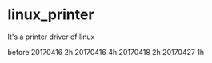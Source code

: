 # linux_printer
It's a printer driver of linux

before 20170416 2h
20170416 4h
20170418 2h
20170427 1h
